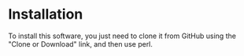 # Installation

To install this software, you just need to clone it from GitHub using the "Clone or Download" link, and then use perl.
